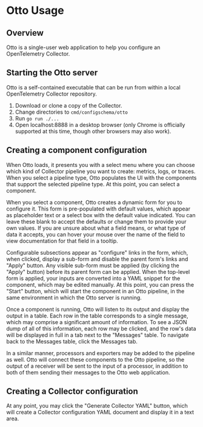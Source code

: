 # Otto Usage

## Overview

Otto is a single-user web application to help you configure an OpenTelemetry Collector.

## Starting the Otto server

Otto is a self-contained executable that can be run from within a local OpenTelemetry Collector repository.

1) Download or clone a copy of the Collector.
2) Change directories to `cmd/configschema/otto`
3) Run `go run ./...`
4) Open localhost:8888 in a desktop browser (only Chrome is officially supported at this time, though other browsers may also work).

## Creating a component configuration

When Otto loads, it presents you with a select menu where you can choose which kind of Collector pipeline you want to create: metrics, logs, or traces.
When you select a pipeline type, Otto populates the UI with the components that support the selected pipeline type. At this point, you can select a component.

When you select a component, Otto creates a dynamic form for you to configure it. This form is pre-populated with default values, which
appear as placeholder text or a select box with the default value indicated. You can leave these blank to accept the defaults or change them to provide your
own values. If you are unsure about what a field means, or what type of data it accepts, you can hover your mouse over the name of the field to view documentation
for that field in a tooltip.

Configurable subsections appear as "configure" links in the form, which, when clicked, display a sub-form and disable the parent form's links and "Apply" button. Any
visible sub-form must be applied (by clicking the "Apply" button) before its parent form can be applied. When the top-level form is applied, your inputs are converted
into a YAML snippet for the component, which may be edited manually. At this point, you can press the "Start" button, which
will start the component in an Otto pipeline, in the same environment in which the Otto server is running.

Once a component is running, Otto will listen to its output and display the output in a table. Each row in the table corresponds to a single message, which may
comprise a significant amount of information. To see a JSON dump of all of this information, each row may be clicked, and the row's data will be displayed in full
in a tab next to the "Messages" table. To navigate back to the Messages table, click the Messages tab. 

In a similar manner, processors and exporters may be added to the pipeline as well. Otto will connect these components to the Otto pipeline, so the output of a receiver
will be sent to the input of a processor, in addition to both of them sending their messages to the Otto web application.

## Creating a Collector configuration

At any point, you may click the "Generate Collector YAML" button, which will create a Collector configuration YAML document and display it in a text area.
